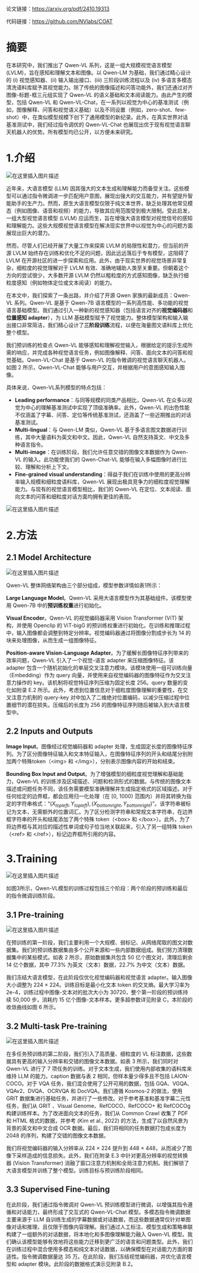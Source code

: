 论文链接：https://arxiv.org/pdf/2410.19313

代码链接：https://github.com/NVlabs/COAT

# 摘要

在本研究中，我们推出了 Qwen-VL 系列，这是一组大规模视觉语言模型 (LVLM)，旨在感知和理解文本和图像。以 Qwen-LM 为基础，我们通过精心设计的 (i) 视觉感知器、(ii) 输入输出接口、(iii) 三阶段训练流程以及 (iv) 多语言多模态清洗语料库赋予其视觉能力。除了传统的图像描述和问答功能外，我们还通过对齐图像-标题-框三元组实现了 Qwen-VL 的语义基础和文本阅读能力。由此产生的模型，包括 Qwen-VL 和 Qwen-VL-Chat，在一系列以视觉为中心的基准测试（例如，图像解释、问答和视觉语义基础）以及不同设置（例如，zero-shot、few-shot）中，在类似模型规模下创下了通用模型的新纪录。此外，在真实世界对话基准测试中，我们经过指令调优的 Qwen-VL-Chat 也展现出优于现有视觉语言聊天机器人的优势。所有模型均已公开，以方便未来研究。

# 1.介绍

![在这里插入图片描述](https://i-blog.csdnimg.cn/direct/95a55684e25c4eecb0517f953f4d79ca.png)

近年来，大语言模型 (LLM) 因其强大的文本生成和理解能力而备受关注。这些模型可以通过指令微调进一步匹配用户意图，展现出强大的交互能力，并有望提升智能助手的生产力。然而，原生大语言模型仅限于纯文本世界，缺乏处理其他常见模态（例如图像、语音和视频）的能力，导致其应用范围受到极大限制。受此启发，一组大型视觉语言模型 (LVLM) 应运而生，旨在增强大语言模型对视觉信号的感知和理解能力。这些大规模视觉语言模型在解决现实世界中以视觉为中心的问题方面展现出巨大的潜力。

然而，尽管人们已经开展了大量工作来探索 LVLM 的局限性和潜力，但当前的开源 LVLM 始终存在训练和优化不足的问题，因此远远落后于专有模型，这阻碍了 LVLM 在开源社区的进一步探索和应用。此外，由于现实世界的视觉场景非常复杂，细粒度的视觉理解对于 LVLM 有效、准确地辅助人类至关重要。但朝着这个方向的尝试很少，大多数开源 LVLM 仍然以粗粒度的方式感知图像，缺乏执行细粒度感知（例如物体定位或文本阅读）的能力。

在本文中，我们探索了一条出路，并介绍了开源 Qwen 家族的最新成员：Qwen-VL 系列。Qwen-VL 是基于 Qwen-7B 语言模型的一系列高性能、多功能的视觉语言基础模型。我们通过引入一种新的视觉感知器（包括语言对齐的**视觉编码器**和**位置感知 adapter**），为 LLM 基础模型赋予了视觉能力。整体模型架构和输入输出接口非常简洁，我们精心设计了**三阶段训练**流程，以便在海量图文语料库上优化整个模型。

我们预训练的检查点 Qwen-VL 能够感知和理解视觉输入，根据给定的提示生成所需的响应，并完成各种视觉语言任务，例如图像解释、问答、面向文本的问答和视觉基础。Qwen-VL-Chat 是基于 Qwen-VL 的指令微调的视觉语言聊天机器人。如图 2 所示，Qwen-VL-Chat 能够与用户交互，并根据用户的意图感知输入图像。

具体来说，Qwen-VL系列模型的特点包括：
- **Leading performance**：与同等规模的同类产品相比，Qwen-VL 在众多以视觉为中心的理解基准测试中实现了顶级准确率。此外，Qwen-VL 的出色性能不仅涵盖了字幕、问答、定位等传统基准测试，还涵盖了一些近期推出的对话基准测试。
- **Multi-lingual**：与 Qwen-LM 类似，Qwen-VL 基于多语言图文数据进行训练，其中大量语料为英文和中文。因此，Qwen-VL 自然支持英文、中文及多种语言指令。
- **Multi-image**：在训练阶段，我们允许任意交错的图像文本数据作为 Qwen-VL 的输入。此功能使我们的 Qwen-Chat-VL 能够在输入多幅图像时进行比较、理解和分析上下文。
- **Fine-grained visual understanding**：得益于我们在训练中使用的更高分辨率输入规模和细粒度语料库，Qwen-VL 展现出极具竞争力的细粒度视觉理解能力。与现有的视觉语言模型相比，我们的 Qwen-VL 在定位、文本阅读、面向文本的问答和细粒度对话方面均拥有更佳的表现。

![在这里插入图片描述](https://i-blog.csdnimg.cn/direct/3a1fcb2b5dfb49a1ab26679530d574dc.png)

# 2.方法

## 2.1 Model Architecture

![在这里插入图片描述](https://i-blog.csdnimg.cn/direct/8ed18705638e49fdb63b96ea5b930442.png)


Qwen-VL 整体网络架构由三个部分组成，模型参数详情如表1所示：

**Large Language Model**。Qwen-VL 采用大语言模型作为其基础组件。该模型使用 Qwen-7B 中的**预训练权重**进行初始化。

**Visual Encoder**。Qwen-VL 的视觉编码器采用 Vision Transformer (ViT) 架构，并使用 Openclip 的 ViT-bigG 的预训练权重进行初始化。在训练和推理过程中，输入图像都会调整到特定分辨率。视觉编码器通过将图像分割成步长为 14 的块来处理图像，从而生成一组图像特征。

**Position-aware Vision-Language Adapter**。为了缓解长图像特征序列带来的效率问题，Qwen-VL 引入了一个视觉-语言 adapter 来压缩图像特征。该 adapter 包含一个随机初始化的单层交叉注意力模块。该模块使用一组可训练向量（Embedding）作为 query 向量，并使用来自视觉编码器的图像特征作为交叉注意力操作的 key。该机制将视觉特征序列压缩为固定长度 256。query 数量的变化如附录 E.2 所示。此外，考虑到位置信息对于细粒度图像理解的重要性，在交叉注意力机制的 query-key 对中加入了二维绝对位置编码，以减少压缩过程中位置细节的潜在损失。压缩后的长度为 256 的图像特征序列随后被输入到大语言模型中。

## 2.2 Inputs and Outputs

**Image Input**。图像经过视觉编码器和 adapter 处理，生成固定长度的图像特征序列。为了区分图像特征输入和文本特征输入，在图像特征序列的开头和结尾分别附加两个特殊token（$\text{<img>}$ 和 $\text{</img>}$），分别表示图像内容的开始和结束。

**Bounding Box Input and Output**。为了增强模型的细粒度视觉理解和基础能力，Qwen-VL 的训练涉及区域描述、问题和检测形式的数据。与传统的图像文本描述或问题任务不同，该任务需要模型准确理解并生成指定格式的区域描述。对于任何给定的边界框，都会应用归一化处理（在 [0, 1000) 范围内）并将其转换为指定的字符串格式：“$(X_{topleft}, Y_{topleft}), (X_{bottomright}, Y_{bottomright})$”。该字符串被标记为文本，无需额外的位置词汇。为了区分检测字符串和常规文本字符串，在边界框字符串的开头和结尾添加了两个特殊 token（$\text{<box>}$ 和 $\text{</box>}$）。此外，为了将边界框与其对应的描述性单词或句子恰当地关联起来，引入了另一组特殊 token（$\text{<ref>}$ 和 $\text{</ref>}$），标记边界框所引用的内容。

# 3.Training

![在这里插入图片描述](https://i-blog.csdnimg.cn/direct/596e73ec99f84ea5a6b3b436e012b496.png)

如图3所示，Qwen-VL模型的训练过程包括三个阶段：两个阶段的预训练和最后的指令微调训练阶段。

## 3.1 Pre-training

![在这里插入图片描述](https://i-blog.csdnimg.cn/direct/473f2ce7c2834a52b9c12876cfdd28ee.png)

在预训练的第一阶段，我们主要利用一个大规模、弱标记、从网络爬取的图文对数据集。我们的预训练数据集由多个公开来源和一些内部数据组成。我们努力清理数据集中的某些模式。如表 2 所示，原始数据集共包含 50 亿个图文对，清理后剩余 14 亿个数据，其中 77.3% 为英文（文本）数据，22.7% 为中文（文本）数据。

我们冻结大语言模型，在此阶段仅优化视觉编码器和视觉语言 adapter。输入图像大小调整为 224 × 224。训练目标是最小化文本 token 的交叉熵。最大学习率为 2e-4，训练过程中图像-文本对的批次大小为 30720，整个第一阶段的预训练持续 50,000 步，消耗约 15 亿个图像-文本样本。更多超参数详见附录 C，本阶段的收敛曲线如图 6 所示。

## 3.2 Multi-task Pre-training

![在这里插入图片描述](https://i-blog.csdnimg.cn/direct/572e70712f3f4cbf9e38735024ba90eb.png)

在多任务预训练的第二阶段，我们引入了高质量、细粒度的 VL 标注数据，这些数据具有更高的输入分辨率和交错的图像文本数据。如表 3 所示，我们同时对 Qwen-VL 进行了 7 项任务的训练。对于文本生成，我们使用内部收集的语料库来维持 LLM 的能力。caption 数据与表 2 相同，但样本量少得多且不包括 LAION-COCO。对于 VQA 任务，我们混合使用了公开可用的数据，包括 GQA、VGQA、VQAv2、DVQA、OCRVQA 和 DocVQA。我们遵循 Kosmos-2 的做法，使用 GRIT 数据集进行基础任务，并进行了一些修改。对于参考基准和基准字幕二元性任务，我们从 GRIT 、Visual Genome、RefCOCO、RefCOCO+ 和 RefCOCOg 构建训练样本。为了改进面向文本的任务，我们从 Common Crawl 收集了 PDF 和 HTML 格式的数据，并参考 (Kim et al., 2022) 的方法，生成了以自然风景为背景的英文和中文合成 OCR 数据。最后，我们将相同的任务数据打包成长度为 2048 的序列，构建了交错的图像文本数据。

我们将视觉编码器的输入分辨率从 224 × 224 提升到 448 × 448，从而减少了图像下采样造成的信息损失。此外，我们在附录 E.3 中针对更高分辨率的视觉转换器 (Vision Transformer) 消融了窗口注意力机制和全局注意力机制。我们解锁了大语言模型并训练了整个模型。训练目标与预训练阶段相同。

## 3.3 Supervised Fine-tuning

在此阶段，我们通过指令微调对 Qwen-VL 预训练模型进行微调，以增强其指令遵循和对话能力，最终形成了交互式的 Qwen-VL-Chat 模型。多模态指令微调数据主要来源于 LLM 自训练生成的字幕数据或对话数据，而这些数据通常仅针对单图像对话和推理，且仅限于图像内容理解。我们通过人工标注、模型生成和策略串联构建了一组额外的对话数据，将本地化和多图像理解能力融入 Qwen-VL 模型。我们确认该模型能够有效地将这些能力迁移到更广泛的语言和问题类型。此外，我们在训练过程中混合使用多模态和纯文本对话数据，以确保模型在对话能力方面的普适性。指令微调数据量达 35 万。在此阶段，我们冻结视觉编码器，并优化语言模型和 adapter 模块。此阶段的数据格式演示见附录 B.2。
